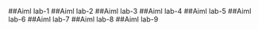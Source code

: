 ##Aiml lab-1
##Aiml lab-2
##Aiml lab-3
##Aiml lab-4
##Aiml lab-5
##Aiml lab-6
##Aiml lab-7
##Aiml lab-8
##Aiml lab-9
